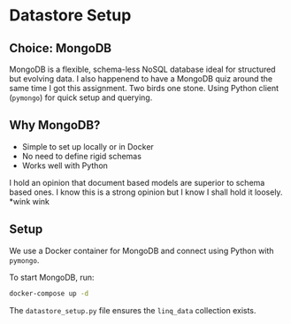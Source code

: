 # Datastore Setup

## Choice: MongoDB

MongoDB is a flexible, schema-less NoSQL database ideal for structured but evolving data. I also happenend to
have a MongoDB quiz around the same time I got this assignment. Two birds one stone. Using Python client (`pymongo`) 
for quick setup and querying.

## Why MongoDB?
- Simple to set up locally or in Docker
- No need to define rigid schemas
- Works well with Python

I hold an opinion that document based models are superior to schema based ones. I know this is a strong opinion but 
I know I shall hold it loosely. *wink wink 


## Setup

We use a Docker container for MongoDB and connect using Python with `pymongo`.

To start MongoDB, run:

```bash
docker-compose up -d
```

The `datastore_setup.py` file ensures the `linq_data` collection exists.
